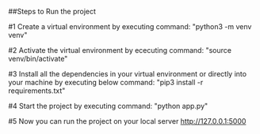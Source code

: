 
##Steps to Run the project

#1 Create a virtual environment by executing command:
    "python3 -m venv venv"

#2 Activate the virtual environment by ececuting command:
    "source venv/bin/activate"

#3 Install all the dependencies in your virtual environment or directly into your machine by executing below command:
    "pip3 install -r requirements.txt"

#4  Start the project by executing command:
    "python app.py"

#5  Now you can run the project on your local server http://127.0.0.1:5000
